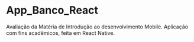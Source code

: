 # App_Banco_React
Avaliação da Matéria de Introdução ao desenvolvimento Mobile. Aplicação com fins acadêmicos, feita em React Native.
